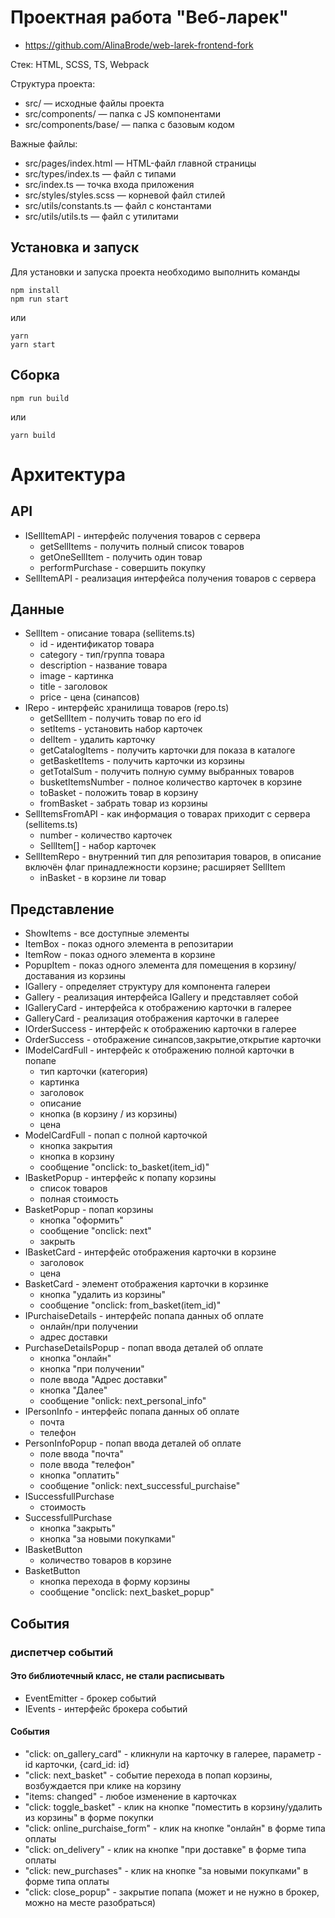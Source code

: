 # Проектная работа "Веб-ларек"
* https://github.com/AlinaBrode/web-larek-frontend-fork

Стек: HTML, SCSS, TS, Webpack

Структура проекта:
- src/ — исходные файлы проекта
- src/components/ — папка с JS компонентами
- src/components/base/ — папка с базовым кодом

Важные файлы:
- src/pages/index.html — HTML-файл главной страницы
- src/types/index.ts — файл с типами
- src/index.ts — точка входа приложения
- src/styles/styles.scss — корневой файл стилей
- src/utils/constants.ts — файл с константами
- src/utils/utils.ts — файл с утилитами

## Установка и запуск
Для установки и запуска проекта необходимо выполнить команды

```
npm install
npm run start
```

или

```
yarn
yarn start
```
## Сборка

```
npm run build
```

или

```
yarn build
```

# Архитектура

## API
* ISellItemAPI - интерфейс получения товаров с сервера
  * getSellItems - получить полный список товаров
  * getOneSellItem - получить один товар
  * performPurchase - совершить покупку
* SellItemAPI - реализация интерфейса получения товаров с сервера

## Данные

* SellItem - описание товара (sellitems.ts)
  * id - идентификатор товара
  * category - тип/группа товара
  * description - название товара
  * image - картинка
  * title - заголовок
  * price - цена (синапсов)
* IRepo - интерфейс хранилища товаров (repo.ts)
  * getSellItem - получить товар по его id
  * setItems - установить набор карточек
  * delItem - удалить карточку
  * getCatalogItems - получить карточки для показа в каталоге
  * getBasketItems - получить карточки из корзины
  * getTotalSum - получить полную сумму выбранных товаров
  * busketItemsNumber - полное количество карточек в корзине
  * toBasket - положить товар в корзину
  * fromBasket - забрать товар из корзины
* SellItemsFromAPI - как информация о товарах приходит с сервера (sellitems.ts) 
  * number - количество карточек
  * SellItem[] - набор карточек
* SellItemRepo - внутренний тип для репозитария товаров, в описание включён флаг принадлежности корзине; расширяет SellItem
  * inBasket - в корзине ли товар

## Представление
* ShowItems - все доступные элементы
* ItemBox - показ одного элемента в репозитарии
* ItemRow - показ одного элемента в корзине
* PopupItem - показ одного элемента для помещения в корзину/доставания из корзины
* IGallery - определяет структуру для компонента галереи 
* Gallery  - реализация интерфейса IGallery и представляет собой 
* IGalleryCard - интерфейса к отображению карточки в галерее
* GalleryCard - реализация отображения карточки в галерее
* IOrderSuccess - интерфейс к отображению карточки в галерее
* OrderSuccess - отображение синапсов,закрытие,открытие карточки
* IModelCardFull - интерфейс к отображению полной карточки в попапе
   * тип карточки (категория)
   * картинка
   * заголовок
   * описание
   * кнопка (в корзину / из корзины)
   * цена
* ModelCardFull - попап с полной карточкой
   * кнопка закрытия
   * кнопка в корзину
   * сообщение "onclick: to_basket(item_id)"
* IBasketPopup - интерфейс к попапу корзины
   * список товаров
   * полная стоимость
* BasketPopup - попап корзины
   * кнопка "оформить"
   * сообщение "onclick: next"
   * закрыть
* IBasketCard - интерфейс отображения карточки в корзине
  * заголовок
  * цена
* BasketCard - элемент отображения карточки в корзинке
  * кнопка "удалить из корзины"
  * сообщение "onclick: from_basket(item_id)"
* IPurchaiseDetails - интерфейс попапа данных об оплате
  * онлайн/при получении
  * адрес доставки
* PurchaseDetailsPopup - попап ввода деталей об оплате
  * кнопка "онлайн"
  * кнопка "при получении"
  * поле ввода "Адрес доставки"
  * кнопка "Далее"
  * сообщение "onlick: next_personal_info"
* IPersonInfo - интерфейс попапа данных об оплате
  * почта
  * телефон
* PersonInfoPopup - попап ввода деталей об оплате
  * поле ввода "почта"
  * поле ввода "телефон"
  * кнопка "оплатить"
  * сообщение "onlick: next_successful_purchaise"
* ISuccessfullPurchase
  * стоимость
* SuccessfullPurchase
  * кнопка "закрыть"
  * кнопка "за новыми покупками"
* IBasketButton
  * количество товаров в корзине
* BasketButton
  * кнопка перехода в форму корзины
  * сообщение "onclick: next_basket_popup"


## События
### диспетчер событий

#### Это библиотечный класс, не стали расписывать
* EventEmitter - брокер событий
* IEvents - интерфейс брокера событий



#### События
* "click: on_gallery_card" - кликнули на карточку в галерее, параметр - id карточки, {card_id: id}
* "click: next_basket" - событие перехода в попап корзины, возбуждается при клике на корзину
* "items: changed" - любое изменение в карточках
* "click: toggle_basket" - клик на кнопке "поместить в корзину/удалить из корзины" в форме покупки
* "click: online_purchaise_form" - клик на кнопке "онлайн" в форме типа оплаты
* "click: on_delivery" - клик на кнопке "при доставке" в форме типа оплаты
* "click: new_purchases" - клик на кнопке "за новыми покупками" в форме типа оплаты
* "click: close_popup" - закрытие попапа (может и не нужно в брокер, можно на месте разобраться) 
